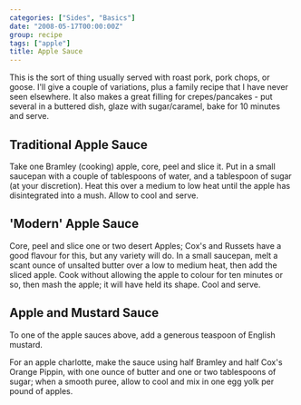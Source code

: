 ```yaml
---
categories: ["Sides", "Basics"]
date: "2008-05-17T00:00:00Z"
group: recipe
tags: ["apple"]
title: Apple Sauce
---
```


This is the sort of thing usually served with roast pork, pork chops, or goose.  I'll give a couple of variations, plus a family recipe that I have never seen elsewhere.  It also makes a great filling for crepes/pancakes - put several in a buttered dish, glaze with sugar/caramel, bake for 10 minutes and serve.

## Traditional Apple Sauce

Take one Bramley (cooking) apple, core, peel and slice it.  Put in a small saucepan with a couple of tablespoons of water, and a tablespoon of sugar (at your discretion).  Heat this over a medium to low heat until the apple has disintegrated into a mush.  Allow to cool and serve.

## 'Modern' Apple Sauce

Core, peel and slice one or two desert Apples; Cox's and Russets have a good flavour for this, but any variety will do.  In a small saucepan, melt a scant ounce of unsalted butter over a low to medium heat, then add the sliced apple.  Cook without allowing the apple to colour for ten minutes or so, then mash the apple; it will have held its shape.  Cool and serve.

## Apple and Mustard Sauce

To one of the apple sauces above, add a generous teaspoon of English mustard.

For an apple charlotte, make the sauce using half Bramley and half Cox's Orange Pippin, with one ounce of butter and one or two tablespoons of sugar; when a smooth puree, allow to cool and mix in one egg yolk per pound of apples.
